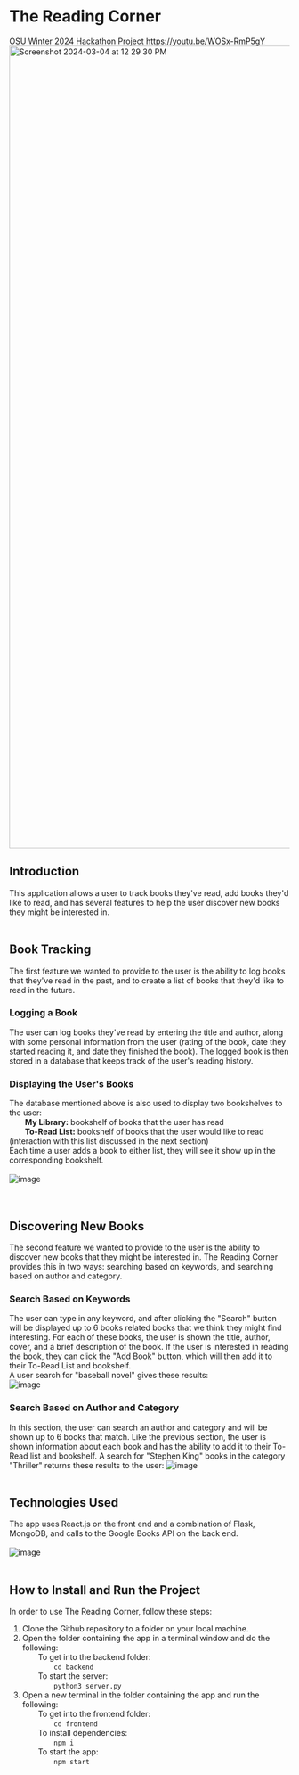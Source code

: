 # The Reading Corner
OSU Winter 2024 Hackathon Project
https://youtu.be/WOSx-RmP5gY
<img width="1440" alt="Screenshot 2024-03-04 at 12 29 30 PM" src="https://github.com/sidhuja/OSU24WinterHackathon/assets/91393581/22676a4c-546f-4211-ab3f-ad48fc4ea58d">

## Introduction
This application allows a user to track books they've read, add books they'd like to read, and has several features to help the user discover new books they might be interested in.
<br>
<br>
## Book Tracking
The first feature we wanted to provide to the user is the ability to log books that they've read in the past, and to create a list of books that they'd like to read in the future.
<br>
### Logging a Book
The user can log books they've read by entering the title and author, along with some personal information from the user (rating of the book, date they started reading it, and date they finished the book). The logged book is then stored in a database that keeps track of the user's reading history. 
<br>
### Displaying the User's Books
The database mentioned above is also used to display two bookshelves to the user: 
<br>&emsp;&emsp;**My Library:** bookshelf of books that the user has read
<br>&emsp;&emsp;**To-Read List:** bookshelf of books that the user would like to read (interaction with this list discussed in the next section)
<br>Each time a user adds a book to either list, they will see it show up in the corresponding bookshelf.
<br>
<br>
![image](https://github.com/ModioThiam/OSU24WinterHackathon/assets/79183545/d636cedd-1b1c-4572-8e01-8e9f217176a0)
<br>
<br>
<br>
## Discovering New Books
The second feature we wanted to provide to the user is the ability to discover new books that they might be interested in. The Reading Corner provides this in two ways: searching based on keywords, and searching based on author and category.
### Search Based on Keywords
The user can type in any keyword, and after clicking the "Search" button will be displayed up to 6 books related books that we think they might find interesting. For each of these books, the user is shown the title, author, cover, and a brief description of the book. If the user is interested in reading the book, they can click the "Add Book" button, which will then add it to their To-Read List and bookshelf.
<br>A user search for "baseball novel" gives these results:
<br>
![image](https://github.com/ModioThiam/OSU24WinterHackathon/assets/79183545/1beedf5e-af5b-4c6d-8169-2e2268f741af)

### Search Based on Author and Category
In this section, the user can search an author and category and will be shown up to 6 books that match. Like the previous section, the user is shown information about each book and has the ability to add it to their To-Read list and bookshelf.
A search for "Stephen King" books in the category "Thriller" returns these results to the user:
![image](https://github.com/ModioThiam/OSU24WinterHackathon/assets/79183545/549c06e3-a1d0-45b6-91bc-5aeeeb4de267)
<br>
<br>
## Technologies Used
The app uses React.js on the front end and a combination of Flask, MongoDB, and calls to the Google Books API on the back end.
<br>
<br>
![image](https://github.com/ModioThiam/OSU24WinterHackathon/assets/79183545/de691ad3-fccd-4ef9-bc81-abda628f7649)
<br>
<br>
## How to Install and Run the Project
In order to use The Reading Corner, follow these steps:
1. Clone the Github repository to a folder on your local machine.
2. Open the folder containing the app in a terminal window and do the following:
<br>&emsp;&emsp;To get into the backend folder:
<br>&emsp;&emsp;&emsp;&emsp;```cd backend```
<br>&emsp;&emsp;To start the server:
<br>&emsp;&emsp;&emsp;&emsp;```python3 server.py```
3. Open a new terminal in the folder containing the app and run the following:
<br>&emsp;&emsp;To get into the frontend folder:
<br>&emsp;&emsp;&emsp;&emsp;```cd frontend```
<br>&emsp;&emsp;To install dependencies:
<br>&emsp;&emsp;&emsp;&emsp;```npm i```
<br>&emsp;&emsp;To start the app:
<br>&emsp;&emsp;&emsp;&emsp;```npm start```
<br>
